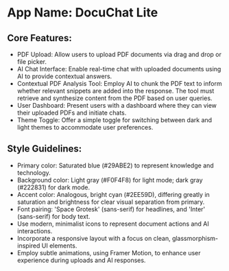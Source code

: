 # **App Name**: DocuChat Lite

## Core Features:

- PDF Upload: Allow users to upload PDF documents via drag and drop or file picker.
- AI Chat Interface: Enable real-time chat with uploaded documents using AI to provide contextual answers.
- Contextual PDF Analysis Tool: Employ AI to chunk the PDF text to inform whether relevant snippets are added into the response. The tool must retrieve and synthesize content from the PDF based on user queries.
- User Dashboard: Present users with a dashboard where they can view their uploaded PDFs and initiate chats.
- Theme Toggle: Offer a simple toggle for switching between dark and light themes to accommodate user preferences.

## Style Guidelines:

- Primary color: Saturated blue (#29ABE2) to represent knowledge and technology.
- Background color: Light gray (#F0F4F8) for light mode; dark gray (#222831) for dark mode.
- Accent color: Analogous, bright cyan (#2EE59D), differing greatly in saturation and brightness for clear visual separation from primary.
- Font pairing: 'Space Grotesk' (sans-serif) for headlines, and 'Inter' (sans-serif) for body text.
- Use modern, minimalist icons to represent document actions and AI interactions.
- Incorporate a responsive layout with a focus on clean, glassmorphism-inspired UI elements.
- Employ subtle animations, using Framer Motion, to enhance user experience during uploads and AI responses.